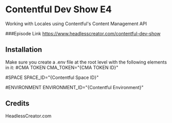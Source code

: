 # Contentful Dev Show E4

Working with Locales using Contentful's Content Management API

###Episode Link
https://www.headlesscreator.com/contentful-dev-show

## Installation

Make sure you create a .env file at the root level with the following elements in it:
#CMA TOKEN
CMA_TOKEN="{CMA TOKEN ID}"

#SPACE
SPACE_ID="{Contentful Space ID}"

#ENVIRONMENT
ENVIRONMENT_ID="{Contentful Environment}"

## Credits

HeadlessCreator.com
